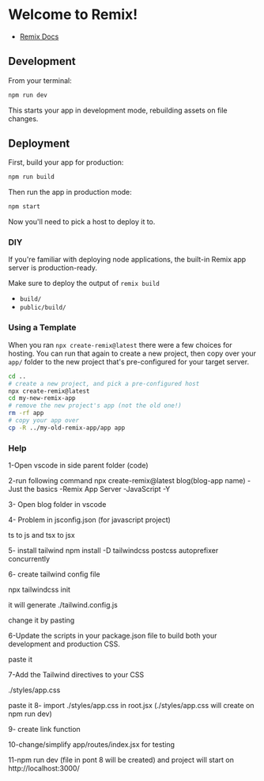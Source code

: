 # Welcome to Remix!

- [Remix Docs](https://remix.run/docs)

## Development

From your terminal:

```sh
npm run dev
```

This starts your app in development mode, rebuilding assets on file changes.

## Deployment

First, build your app for production:

```sh
npm run build
```

Then run the app in production mode:

```sh
npm start
```

Now you'll need to pick a host to deploy it to.

### DIY

If you're familiar with deploying node applications, the built-in Remix app server is production-ready.

Make sure to deploy the output of `remix build`

- `build/`
- `public/build/`

### Using a Template

When you ran `npx create-remix@latest` there were a few choices for hosting. You can run that again to create a new project, then copy over your `app/` folder to the new project that's pre-configured for your target server.

```sh
cd ..
# create a new project, and pick a pre-configured host
npx create-remix@latest
cd my-new-remix-app
# remove the new project's app (not the old one!)
rm -rf app
# copy your app over
cp -R ../my-old-remix-app/app app
```

### Help

1-Open vscode in side parent folder (code)

2-run following command
npx create-remix@latest blog(blog-app name)
-Just the basics
-Remix App Server
-JavaScript
-Y

3- Open blog folder in vscode

4- Problem in jsconfig.json (for javascript project)

ts to js and tsx to jsx

5- install tailwind
npm install -D tailwindcss postcss autoprefixer concurrently

6- create tailwind config file

npx tailwindcss init

it will generate ./tailwind.config.js

change it by pasting

6-Update the scripts in your package.json file to build both your development and production CSS.

paste it

7-Add the Tailwind directives to your CSS

./styles/app.css

paste it
8- import ./styles/app.css in root.jsx (./styles/app.css will create on npm run dev)

9- create link function

10-change/simplify app/routes/index.jsx for testing

11-npm run dev (file in pont 8 will be created) and project will start on http://localhost:3000/
